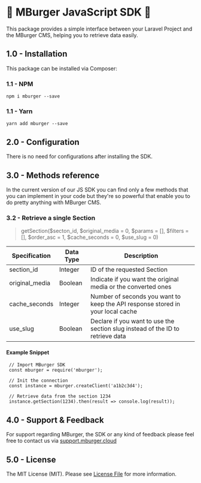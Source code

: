 # 🍔 MBurger JavaScript SDK 🍔

This package provides a simple interface between your Laravel Project and the MBurger CMS, helping you to retrieve data easily.

## 1.0 - Installation

This package can be installed via Composer:

### 1.1 - NPM 

    npm i mburger --save

### 1.1 - Yarn 

    yarn add mburger --save

## 2.0 - Configuration

There is no need for configurations after installing the SDK.

## 3.0 - Methods reference 

In the current version of our JS SDK you can find only a few methods that you can implement in your code but they're so powerful that enable you to do pretty anything with MBurger CMS.

### 3.2 - Retrieve a single Section

> getSection($secton_id, $original_media = 0, $params = [], $filters = [], $order_asc = 1, $cache_seconds = 0, $use_slug = 0)

| Specification | Data Type | Description |
|---|---|---|
| section_id | Integer | ID of the requested Section |
| original_media | Boolean | Indicate if you want the original media or the converted ones |
| cache_seconds | Integer | Number of seconds you want to keep the API response stored in your local cache |
| use_slug | Boolean | Declare if you want to use the section slug instead of the ID to retrieve data |

#### Example Snippet

     // Import MBurger SDK
     const mburger = require('mburger');
     
     // Init the connection
     const instance = mburger.createClient('a1b2c3d4');
     
     // Retrieve data from the section 1234
     instance.getSection(1234).then(result => console.log(result));


## 4.0 - Support & Feedback

For support regarding MBurger, the SDK or any kind of feedback please feel free to contact us via  [support.mburger.cloud](http://support.mburger.cloud/)

## 5.0 - License
The MIT License (MIT). Please see [License File](./LICENSE) for more information.